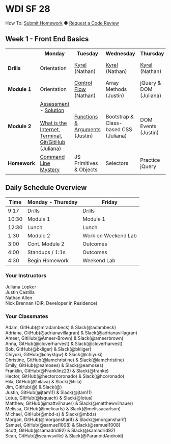 # WDI SF 28


How To: <a href="https://github.com/SF-WDI-LABS/shared_modules/blob/master/how-to/submit-homework.md" target="blank">Submit Homework</a> ● <a href="https://github.com/SF-WDI-LABS/shared_modules/blob/master/how-to/request-a-code-review.md" target="blank">Request a Code Review</a>

## Week 1 - Front End Basics
<table>
  <tr>
    <th><!-- BLANK --></th>
    <th>Monday</th>
    <th>Tuesday</th>
    <th>Wednesday</th>
    <th>Thursday</th>
    <th>Friday</th>
  </tr>
  <tr>
    <td><strong>Drills</strong></td>
    <td> <!-- Week 1 - Monday Drill -->
      Orientation
    </td>
    <td> <!-- Week 1 - Tuesday Drill -->
      <a href="https://github.com/sf-wdi-27-28/kyrel">Kyrel</a>
      (Nathan)
    </td>
    <td> <!-- Week 1 - Wednesday Drill -->
      <a href="https://github.com/sf-wdi-27-28/kyrel">Kyrel</a>
      (Nathan)
    </td>
    <td> <!-- Week 1 - Thursday Drill -->
      <a href="https://github.com/sf-wdi-27-28/kyrel">Kyrel</a>
      (Nathan)
    </td>
    <td> <!-- Week 1 - Friday Review -->
      <a href="https://github.com/sf-wdi-27-28/kyrel">Extend Kyrel</a>
      (Nathan)
    </td>
  </tr>
  <tr>
    <td><strong>Module 1</strong></td>
    <td> <!-- Week 1 - Monday Morning Module -->
      Orientation
    </td>
    <td> <!-- Week 1 - Tuesday Morning Module -->
      <a href="https://github.com/SF-WDI-LABS/shared_modules/tree/master/01-front-end-basics/js-control-flow/25">Control Flow</a>
      (Nathan)
    </td>
    <td> <!-- Week 1 - Wednesday Morning Module -->
      Array Methods
      (Justin)
    </td>
    <td> <!-- Week 1 - Thursday Morning Module -->
      jQuery &amp; DOM
      (Juliana)
    </td>
    <td> <!-- Week 1 - Friday Morning Module -->
      Review
      (Team)
    </td>
  </tr>
  <tr>
    <td><strong>Module 2</strong></td>
    <td> <!-- Week 1 - Monday Afternoon Module -->
      <a href="https://github.com/SF-WDI-LABS/shared_modules/tree/master/assessments/27-28/day-01">Assessment</a> - <a href="https://github.com/SF-WDI-LABS/shared_modules/blob/master/assessments/27-28/day-01/solutions.md">Solution</a>
      <br><br>
      <a href="https://github.com/SF-WDI-LABS/shared_modules/tree/master/01-front-end-basics/how-the-internet-works/27-28">What is the Internet, Terminal, Git/GitHub</a>
      (Juliana)
    </td>
    <td> <!-- Week 1 - Tuesday Afternoon Module -->
      <a href="https://github.com/SF-WDI-LABS/shared_modules/blob/master/01-front-end-basics/js-functions/27-28">Functions & Arguments</a>
      (Justin)
    </td>
    <td> <!-- Week 1 - Wednesday Afternoon Module -->
      Bootstrap &amp; Class-based CSS
      (Juliana)
    </td>
    <td> <!-- Week 1 - Thursday Afternoon Module -->
      DOM Events
      (Justin)
    </td>
    <td> <!-- Week 1 - Friday Afternoon / Weekend Lab -->
      Tic-Tac-Toe Weekend Lab
      <br><br>
      Outcomes
    </td>
  </tr>
  <tr>
    <td><strong>Homework</strong></td>
    <td> <!-- Week 1 - Monday Homework -->
      <a href="https://github.com/SF-WDI-LABS/shared_modules/tree/master/homework/27-28/week-01">Command Line Mystery</a>
    </td>
    <td> <!-- Week 1 - Tuesday Homework -->
      JS Primitives & Objects
    </td>
    <td> <!-- Week 1 - Wednesday Homework -->
      Selectors
    </td>
    <td> <!-- Week 1 - Thursday Homework -->
      Practice jQuery
    </td>
    <td> <!-- Week 1 - Friday -->
      <!-- BLANK -->
    </td>
  </tr>
</table>

## Daily Schedule Overview

Time | Monday - Thursday | Friday |
----- | -------- | -----
9:17  | Drills | Drills
10:30 | Module 1 | Module 1
12:30 | Lunch | Lunch
1:30 | Module 2 | Work on Weekend Lab
3:00 | Cont. Module 2 | Outcomes
4:00 | Standups / 1:1s | Outcomes
4:30 | Begin Homework | Weekend Lab

### Your Instructors
Juliana Lopker <br>
Justin Castilla <br>
Nathan Allen <br>
Nick Brennan (DiR, Developer in Residence)

### Your Classmates
Adam, GitHub(@mradambeck) & Slack(@adambeck)<br>
Adriana, GitHub(@adrianavillagran) & Slack(@adrianavillagran) <br>
Ameer, GitHub(@Ameer-Brown) & Slack(@ameerbrown) <br>
Anna, GitHub(@cloverharvest) & Slack(@cloverharvest) <br>
Bob, GitHub(@bkliger) & Slack(@bkliger) <br>
Chiyuki, GitHub(@chyktgw) & Slack(@chiyuki) <br>
Christine, GitHub(@lamchristine) & Slack(@lamchristine) <br>
Emily, GitHub(@eamoses) & Slack(@eamoses) <br>
Franklin, GitHub(@Franklinz23) & Slack(@franke) <br>
Hector, GitHub(@hectorcoronado) & Slack(@hcoronado) <br>
Hila, GitHub(@hilava) & Slack(@hila) <br>
Jim, GitHub(@) & Slack(@) <br>
Justin, GitHub(@jtam11) & Slack(@jtam11) <br>
Lotus, GitHub(@lsquach) & Slack(@lotus) <br>
Matthew, GitHub(@mattvilhauer) & Slack(@matthewvilhauer) <br>
Melissa, GitHub(@melicarls) & Slack(@melissacarlson) <br>
Michael, GitHub(@mbd-s) & Slack(@mbds) <br>
Morgan, GitHub(@morgansharif) & Slack(@morgansharif) <br>
Samuel, GitHub(@samuel1008) & Slack(@samuel1008) <br>
Scott, GitHub(@samadrid92) & Slack(@samadrid92) <br>
Sean, GitHub(@seanvsville) & Slack(@ParanoidAndroid) <br>
